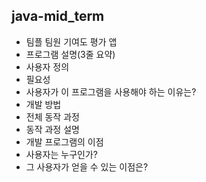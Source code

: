 ## java-mid_term
- 팀플 팀원 기여도 평가 앱
- 프로그램 설명(3줄 요약)
- 사용자 정의
- 필요성
- 사용자가 이 프로그램을 사용해야 하는 이유는?
- 개발 방법
- 전체 동작 과정
- 동작 과정 설명
- 개발 프로그램의 이점
- 사용자는 누구인가?
- 그 사용자가 얻을 수 있는 이점은?
